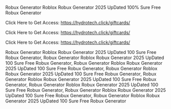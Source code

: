 Robux Generator Roblox Robux Generator 2025 UpDated 100% Sure Free Robux Generator

Click Here to Get Access: https://hydrotech.click/giftcards/

Click Here to Get Access: https://hydrotech.click/giftcards/

Click Here to Get Access: https://hydrotech.click/giftcards/

Robux Generator Roblox Robux Generator 2025 UpDated 100 Sure Free Robux Generator, Robux Generator Roblox Robux Generator 2025 UpDated 100 Sure Free Robux Generator, Robux Generator Roblox Robux Generator 2025 UpDated 100 Sure Free Robux Generator, Robux Generator Roblox Robux Generator 2025 UpDated 100 Sure Free Robux Generator, Robux Generator Roblox Robux Generator 2025 UpDated 100 Sure Free Robux Generator, Robux Generator Roblox Robux Generator 2025 UpDated 100 Sure Free Robux Generator, Robux Generator Roblox Robux Generator 2025 UpDated 100 Sure Free Robux Generator, Robux Generator Roblox Robux Generator 2025 UpDated 100 Sure Free Robux Generator
